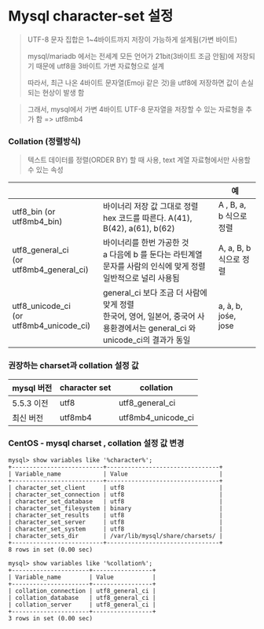 # Mysql character-set 설정



> UTF-8 문자 집합은 1~4바이트까지 저장이 가능하게 설계됨(가변 바이트)
>
> mysql/mariadb 에서는 전세계 모든 언어가 21bit(3바이트 조금 안됨)에 저장되기 때문에 utf8을 3바이트 가변 자료형으로 설계
>
> 따라서, 최근 나온 4바이트 문자열(Emoji 같은 것)을 utf8에 저장하면 값이 손실되는 현상이 발생 함

> 그래서, mysql에서 가변 4바이트 UTF-8 문자열을 저장할 수 있는 자료형을 추가 함 => utf8mb4

### Collation (정렬방식) 

> 텍스트 데이터를 정렬(ORDER BY) 할 때 사용, text 계열 자료형에서만 사용할 수 있는 속성

|                                               |                                                              | 예                      |
| --------------------------------------------- | ------------------------------------------------------------ | ----------------------- |
| utf8_bin (or utf8mb4_bin)                     | 바이너리 저장 값 그대로 정렬<br />hex 코드를 따른다. A(41), B(42), a(61), b(62) | A , B, a, b 식으로 정렬 |
| utf8_general_ci <br />(or utf8mb4_general_ci) | 바이너리를 한번 가공한 것<br />a 다음에 b 를 둔다는 라틴계열 문자를 사람의 인식에 맞게 정렬<br />일반적으로 널리 사용됨 | A, a, B, b 식으로 정렬  |
| utf8_unicode_ci<br />(or utf8mb4_unicode_ci)  | general_ci 보다 조금 더 사람에 맞게 정렬<br />한국어, 영어, 일본어, 중국어 사용환경에서는 general_ci 와 unicode_ci의 결과가 동일 | a, à, b, jośe, jose     |

### 권장하는 charset과 collation 설정 값

| mysql 버전 | character set | collation          |
| ---------- | ------------- | ------------------ |
| 5.5.3 이전 | utf8          | utf8_general_ci    |
| 최신 버전  | utf8mb4       | utf8mb4_unicode_ci |



### CentOS - mysql charset , collation 설정 값 변경

```
mysql> show variables like '%character%';
+--------------------------+--------------------------------+
| Variable_name            | Value                          |
+--------------------------+--------------------------------+
| character_set_client     | utf8                           |
| character_set_connection | utf8                           |
| character_set_database   | utf8                           |
| character_set_filesystem | binary                         |
| character_set_results    | utf8                           |
| character_set_server     | utf8                           |
| character_set_system     | utf8                           |
| character_sets_dir       | /var/lib/mysql/share/charsets/ |
+--------------------------+--------------------------------+
8 rows in set (0.00 sec)

mysql> show variables like '%collation%';
+----------------------+-----------------+
| Variable_name        | Value           |
+----------------------+-----------------+
| collation_connection | utf8_general_ci |
| collation_database   | utf8_general_ci |
| collation_server     | utf8_general_ci |
+----------------------+-----------------+
3 rows in set (0.00 sec)
```

